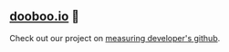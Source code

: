 ## [dooboo.io](https://dooboo.io) 👋

Check out our project on [measuring developer's github](https://medium.com/dooboolab/a-new-fancy-way-to-visualize-your-github-stats-418b5d59498).
